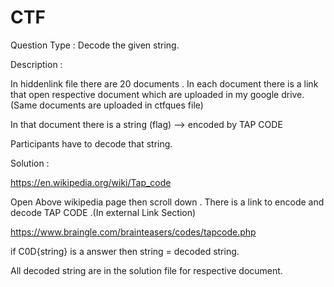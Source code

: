 # CTF

 
Question Type : Decode the given string.

Description :

In hiddenlink file there are 20 documents . In each document there is a link that open respective document which are uploaded in my google drive.(Same documents are uploaded in ctfques file)

In that document there is a string (flag) --> encoded by TAP CODE 

Participants have to decode that string.

Solution : 

https://en.wikipedia.org/wiki/Tap_code

Open Above wikipedia page then scroll down . There is a link to encode and decode TAP CODE .(In external Link Section)

https://www.braingle.com/brainteasers/codes/tapcode.php

if C0D{string} is a answer then string = decoded string.

All decoded string are in the solution file for respective document.


